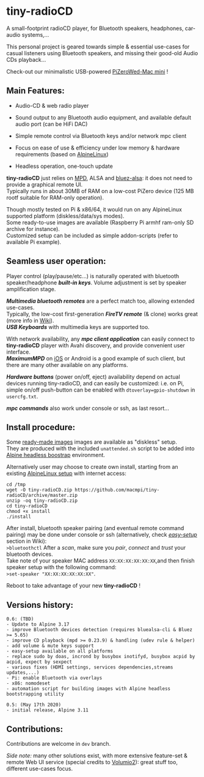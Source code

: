 # tiny-radioCD
 A small-footprint radioCD player, for Bluetooth speakers, headphones, car-audio systems,...

This personal project is geared towards simple & essential use-cases for casual listeners using Bluetooth speakers, and missing their good-old Audio CDs playback...

Check-out our minimalistic USB-powered [PiZeroWed-Mac mini](https://github.com/macmpi/tiny-radioCD/wiki/PiZeroWed-Mac-mini) !

## Main Features:

- Audio-CD & web radio player

- Sound output to any Bluetooth audio equipment, and available default audio port (can be HiFi DAC)

- Simple remote control via Bluetooth keys and/or network mpc client

- Focus on ease of use & efficiency under low memory & hardware requirements (based on [AlpineLinux](https://www.alpinelinux.org/))

- Headless operation, one-touch update


**tiny-radioCD** just relies on [MPD](https://www.musicpd.org/), ALSA and [bluez-alsa](https://github.com/Arkq/bluez-alsa/): it does not need to provide a graphical remote UI.\
Typically runs in about 30MB of RAM on a low-cost PiZero device (125 MB rootf suitable for RAM-only operation).

Though mostly tested on Pi & x86/64, it would run on any AlpineLinux supported platform (diskless/data/sys modes).\
Some ready-to-use images are available (Raspberry Pi armhf ram-only SD archive for instance).\
Customized setup can be included as simple addon-scripts (refer to available Pi example).



## Seamless user operation:

Player control (play/pause/etc...) is naturally operated with bluetooth speaker/headphone ***built-in keys***.
Volume adjustment is set by speaker amplification stage.

***Multimedia bluetooth remotes*** are a perfect match too, allowing extended use-cases.\
Typically, the low-cost first-generation ***FireTV remote*** (& clone) works great (more info in [Wiki](https://github.com/macmpi/tiny-radioCD/wiki)).\
***USB Keyboards*** with multimedia keys are supported too.

With network availability, any ***mpc client application*** can easily connect to **tiny-radioCD** player with Avahi discovery, and provide convenient user interface.\
***MaximumMPD*** on [iOS](https://itunes.apple.com/gb/app/maximummpd/id1437096437?mt=8) or Android is a good example of such client, but there are many other available on any platforms.

***Hardware buttons*** (power on/off, eject) availability depend on actual devices running tiny-radioCD, and can easily be customized: i.e. on Pi, simple on/off push-button can be enabled with `dtoverlay=gpio-shutdown` in `usercfg.txt`.

***mpc commands*** also work under console or ssh, as last resort...



## Install procedure:

Some [ready-made images](https://github.com/macmpi/tiny-radioCD/wiki/Pre-built-images) images are available as "diskless" setup.\
They are produced with the included `unattended.sh` script to be added into [Alpine headless boostrap](https://github.com/macmpi/alpine-linux-headless-bootstrap/) environment.

Alternatively user may choose to create own install, starting from an existing [AlpineLinux setup](https://wiki.alpinelinux.org/wiki/Installation) with internet access:
```
cd /tmp
wget -O tiny-radioCD.zip https://github.com/macmpi/tiny-radioCD/archive/master.zip
unzip -oq tiny-radioCD.zip
cd tiny-radioCD
chmod +x install
./install
```

After install, bluetooth speaker pairing (and eventual remote command pairing) may be done under console or ssh (alternatively, check *[easy-setup](https://github.com/macmpi/tiny-radioCD/wiki)* section in Wiki):\
`>bluetoothctl`     After a *scan*, make sure you *pair*, *connect* and *trust* your bluetooth devices.\
Take note of your speaker MAC address `XX:XX:XX:XX:XX:XX`,and then finish speaker setup with the following command:\
`>set-speaker "XX:XX:XX:XX:XX:XX"`.

Reboot to take advantage of your new **tiny-radioCD** !



## Versions history:

```
0.6: (TBD)
- Update to Alpine 3.17
- improve Bluetooth devices detection (requires bluealsa-cli & Bluez >= 5.65)
- improve CD playback (mpd >= 0.23.9) & handling (udev rule & helper)
- add volume & mute keys support
- easy-setup available on all platforms
- replace sudo by doas, incrond by busybox inotifyd, busybox acpid by acpid, expect by sexpect
- various fixes (HDMI settings, services dependencies,streams updates,...)
- Pi: enable Bluetooth via overlays
- x86: nomodeset
- automation script for building images with Alpine headless bootstrapping utility

0.5: (May 17th 2020)
- initial release, Alpine 3.11
```



## Contributions:

Contributions are welcome in `dev` branch.



*Side note:* many other solutions exist, with more extensive feature-set & remote Web UI service (special credits to [Volumio2](https://volumio.org/)): great stuff too, different use-cases focus.

